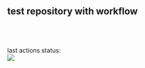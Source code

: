 <h2>test repository with workflow</h2><br><br><br>
last actions status:<br>
<img src="https://github.com/yuryusachou/f1/actions/workflows/workflow1.yml/badge.svg?branch=main")><br>
